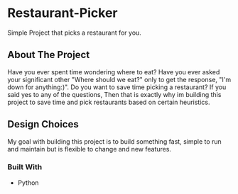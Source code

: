 # Restaurant-Picker
Simple Project that picks a restaurant for you.

## About The Project
Have you ever spent time wondering where to eat? Have you ever asked your significant other "Where should we eat?" only to get the response, "I'm down for anything:)". Do you want to save time picking a restaurant? If you said yes to any of the questions, Then that is exactly why im building this project to save time and pick restaurants based on certain heuristics.

## Design Choices

My goal with building this project is to build something fast, simple to run and maintain but is flexible to change and new features.

### Built With
- Python
